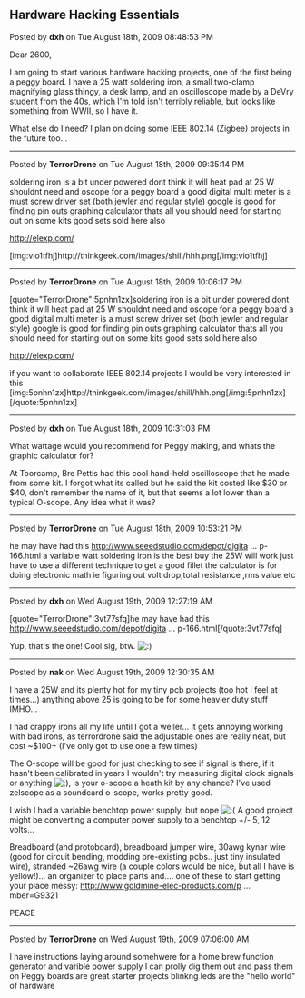 ## Hardware Hacking Essentials
Posted by **dxh** on Tue August 18th, 2009 08:48:53 PM

Dear 2600,

I am going to start various hardware hacking projects, one of the first being a peggy board.  I have a 25 watt soldering iron, a small two-clamp magnifying glass thingy, a desk lamp, and an oscilloscope made by a DeVry student from the 40s, which I'm told isn't terribly reliable, but looks like something from WWII, so I have it.

What else do I need?  I plan on doing some IEEE 802.14 (Zigbee) projects in the future too...

--------------------------------------------------------------------------------

Posted by **TerrorDrone** on Tue August 18th, 2009 09:35:14 PM

soldering iron is a bit under powered dont think it will heat pad at 25 W
shouldnt need and oscope for a peggy board 
a good digital multi meter is a must 
screw driver set (both jewler and regular style)
google is good for finding pin outs 
graphing calculator
thats all you should need for starting out on some kits
good sets sold here also 
<!-- m --><a class="postlink" href="http://elexp.com/">http://elexp.com/</a><!-- m -->
[img:vio1tfhj]http&#58;//thinkgeek&#46;com/images/shill/hhh&#46;png[/img:vio1tfhj]

--------------------------------------------------------------------------------

Posted by **TerrorDrone** on Tue August 18th, 2009 10:06:17 PM

[quote=&quot;TerrorDrone&quot;:5pnhn1zx]soldering iron is a bit under powered dont think it will heat pad at 25 W
shouldnt need and oscope for a peggy board 
a good digital multi meter is a must 
screw driver set (both jewler and regular style)
google is good for finding pin outs 
graphing calculator
thats all you should need for starting out on some kits
good sets sold here also 
<!-- m --><a class="postlink" href="http://elexp.com/">http://elexp.com/</a><!-- m -->
if you want to collaborate IEEE 802.14 projects I would be very interested in this  
[img:5pnhn1zx]http&#58;//thinkgeek&#46;com/images/shill/hhh&#46;png[/img:5pnhn1zx][/quote:5pnhn1zx]

--------------------------------------------------------------------------------

Posted by **dxh** on Tue August 18th, 2009 10:31:03 PM

What wattage would you recommend for Peggy making, and whats the graphic calculator for?

At Toorcamp, Bre Pettis had this cool hand-held oscilloscope that he made from some kit.  I forgot what its called but he said the kit costed like $30 or $40, don't remember the name of it, but that seems a lot lower than a typical O-scope.  Any idea what it was?

--------------------------------------------------------------------------------

Posted by **TerrorDrone** on Tue August 18th, 2009 10:53:21 PM

he may have had this <!-- m --><a class="postlink" href="http://www.seeedstudio.com/depot/digital-storage-oscilloscope-diy-kit-with-panels-p-166.html">http://www.seeedstudio.com/depot/digita ... p-166.html</a><!-- m -->
a variable watt soldering iron is the best buy 
the 25W will work just have to use a different technique  to get a good fillet 
the calculator is for doing electronic math ie figuring out volt drop,total resistance ,rms value etc

--------------------------------------------------------------------------------

Posted by **dxh** on Wed August 19th, 2009 12:27:19 AM

[quote=&quot;TerrorDrone&quot;:3vt77sfq]he may have had this <!-- m --><a class="postlink" href="http://www.seeedstudio.com/depot/digital-storage-oscilloscope-diy-kit-with-panels-p-166.html">http://www.seeedstudio.com/depot/digita ... p-166.html</a><!-- m -->[/quote:3vt77sfq]

Yup, that's the one!  Cool sig, btw. <!-- s:) --><img src="{SMILIES_PATH}/icon_e_smile.gif" alt=":)" title="Smile" /><!-- s:) -->

--------------------------------------------------------------------------------

Posted by **nak** on Wed August 19th, 2009 12:30:35 AM

I have a 25W and its plenty hot for my tiny pcb projects (too hot I feel at times...) anything above 25 is going to be for some heavier duty stuff IMHO...

I had crappy irons all my life until I got a weller... it gets annoying working with bad irons, as terrordrone said the adjustable ones are really neat, but cost ~$100+ (I've only got to use one a few times)

The O-scope will be good for just checking to see if signal is there, if it hasn't been calibrated in years I wouldn't try measuring digital clock signals or anything <!-- s;) --><img src="{SMILIES_PATH}/icon_e_wink.gif" alt=";)" title="Wink" /><!-- s;) -->, is your o-scope a heath kit by any chance? I've used zelscope as a soundcard o-scope, works pretty good.

I wish I had a variable benchtop power supply, but nope <!-- s:( --><img src="{SMILIES_PATH}/icon_e_sad.gif" alt=":(" title="Sad" /><!-- s:( -->
A good project might be converting a computer power supply to a benchtop +/- 5, 12 volts... 

Breadboard (and protoboard), breadboard jumper wire, 30awg kynar wire (good for circuit bending, modding pre-existing pcbs.. just tiny insulated wire), stranded ~26awg wire (a couple colors would be nice, but all I have is yellow!)... an organizer to place parts and.... one of these to start getting your place messy: <!-- m --><a class="postlink" href="http://www.goldmine-elec-products.com/prodinfo.asp?number=G9321">http://www.goldmine-elec-products.com/p ... mber=G9321</a><!-- m -->

PEACE

--------------------------------------------------------------------------------

Posted by **TerrorDrone** on Wed August 19th, 2009 07:06:00 AM

I have instructions laying around somehwere for a home brew function generator and varible power supply I can prolly dig them out and pass them on 
Peggy boards are great starter projects blinkng leds are the &quot;hello world&quot; of hardware
